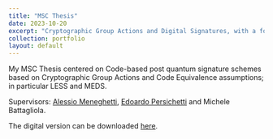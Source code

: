 ```yaml
---
title: "MSC Thesis"
date: 2023-10-20
excerpt: "Cryptographic Group Actions and Digital Signatures, with a focus on Code Equivalence Problems"
collection: portfolio
layout: default
---
```


My MSC Thesis centered on Code-based post quantum signature schemes based on Cryptographic Group Actions and Code Equivalence assumptions; in particular LESS and MEDS. 

Supervisors: [Alessio Meneghetti](https://webapps.unitn.it/du/it/Persona/PER0126300/Didattica), [Edoardo Persichetti](https://www.persichetti.me/home) and Michele Battagliola.

The digital version can be downloaded <a href="https://giacomoborin.github.io/files/master/thesis/thesis_giacomoborin_online_20231117.pdf">here</a>. 

